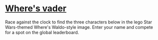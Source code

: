 # [Where's vader](https://where-s-vader.vercel.app/)

Race against the clock to find the three characters below in the lego Star Wars-themed Where's Waldo-style image. Enter your name and compete for a spot on the global leaderboard.
